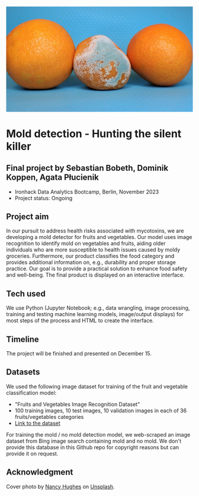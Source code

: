![Cover photo](cover_photo.jpg)

# Mold detection - Hunting the silent killer
## Final project by Sebastian Bobeth, Dominik Koppen, Agata Płucienik
- Ironhack Data Analytics Bootcamp, Berlin, November 2023
- Project status: Ongoing

## Project aim
In our pursuit to address health risks associated with mycotoxins, we are developing a mold detector for fruits and vegetables. Our model uses image recognition to identify mold on vegetables and fruits, aiding older individuals who are more susceptible to health issues caused by moldy groceries. Furthermore, our product classifies the food category and provides additional information on, e.g., durability and proper storage practice. Our goal is to provide a practical solution to enhance food safety and well-being. The final product is displayed on an interactive interface.

## Tech used
We use Python (Jupyter Notebook; e.g., data wrangling, image processing, training and testing machine learning models, image/output displays) for most steps of the process and HTML to create the interface.

## Timeline
The project will be finished and presented on December 15.

## Datasets
We used the following image dataset for training of the fruit and vegetable classification model:
- "Fruits and Vegetables Image Recognition Dataset"
- 100 training images, 10 test images, 10 validation images in each of 36 fruits/vegetables categories
- [Link to the dataset](https://www.kaggle.com/datasets/kritikseth/fruit-and-vegetable-image-recognition)

For training the mold / no mold detection model, we web-scraped an image dataset from Bing image search containing mold and no mold. We don't provide this database in this Github repo for copyright reasons but can provide it on request.

## Acknowledgment
Cover photo by <a href="https://unsplash.com/@mostlymarvelling?utm_content=creditCopyText&utm_medium=referral&utm_source=unsplash">Nancy Hughes</a> on <a href="https://unsplash.com/photos/three-oranges-and-an-egg-on-a-blue-background-CswOWBovmVs?utm_content=creditCopyText&utm_medium=referral&utm_source=unsplash">Unsplash</a>.

